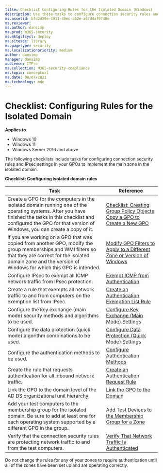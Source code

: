 ```yaml
---
title: Checklist Configuring Rules for the Isolated Domain (Windows)
description: Use these tasks to configure connection security rules and IPsec settings in your GPOs to implement the main zone in the isolated domain.
ms.assetid: bfd2d29e-4011-40ec-a52e-a67d4af9748e
ms.reviewer: 
ms.author: dansimp
ms.prod: m365-security
ms.mktglfcycl: deploy
ms.sitesec: library
ms.pagetype: security
ms.localizationpriority: medium
author: dansimp
manager: dansimp
audience: ITPro
ms.collection: M365-security-compliance
ms.topic: conceptual
ms.date: 09/07/2021
ms.technology: mde
---
```


# Checklist: Configuring Rules for the Isolated Domain

**Applies to**
-   Windows 10
-   Windows 11
-   Windows Server 2016 and above

The following checklists include tasks for configuring connection security rules and IPsec settings in your GPOs to implement the main zone in the isolated domain.

**Checklist: Configuring isolated domain rules**

| Task | Reference |
| - | - |
| Create a GPO for the computers in the isolated domain running one of the operating systems. After you have finished the tasks in this checklist and configured the GPO for that version of Windows, you can create a copy of it.| [Checklist: Creating Group Policy Objects](checklist-creating-group-policy-objects.md)<br/>[Copy a GPO to Create a New GPO](copy-a-gpo-to-create-a-new-gpo.md)| 
| If you are working on a GPO that was copied from another GPO, modify the group memberships and WMI filters so that they are correct for the isolated domain zone and the version of Windows for which this GPO is intended. | [Modify GPO Filters to Apply to a Different Zone or Version of Windows](modify-gpo-filters-to-apply-to-a-different-zone-or-version-of-windows.md) |
| Configure IPsec to exempt all ICMP network traffic from IPsec protection. | [Exempt ICMP from Authentication](exempt-icmp-from-authentication.md)| 
| Create a rule that exempts all network traffic to and from computers on the exemption list from IPsec. | [Create an Authentication Exemption List Rule](create-an-authentication-exemption-list-rule.md)| 
| Configure the key exchange (main mode) security methods and algorithms to be used. | [Configure Key Exchange (Main Mode) Settings](configure-key-exchange-main-mode-settings.md)| 
| Configure the data protection (quick mode) algorithm combinations to be used. | [Configure Data Protection (Quick Mode) Settings](configure-data-protection-quick-mode-settings.md)| 
| Configure the authentication methods to be used. | [Configure Authentication Methods](configure-authentication-methods.md)| 
| Create the rule that requests authentication for all inbound network traffic. | [Create an Authentication Request Rule](create-an-authentication-request-rule.md)| 
| Link the GPO to the domain level of the AD DS organizational unit hierarchy. | [Link the GPO to the Domain](link-the-gpo-to-the-domain.md)| 
| Add your test computers to the membership group for the isolated domain. Be sure to add at least one for each operating system supported by a different GPO in the group.| [Add Test Devices to the Membership Group for a Zone](add-test-devices-to-the-membership-group-for-a-zone.md)| 
| Verify that the connection security rules are protecting network traffic to and from the test computers. | [Verify That Network Traffic Is Authenticated](verify-that-network-traffic-is-authenticated.md)| 
 

Do not change the rules for any of your zones to require authentication until all of the zones have been set up and are operating correctly.
